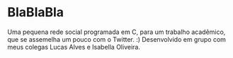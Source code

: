 # BlaBlaBla
Uma pequena rede social programada em C, para um trabalho acadêmico, que se assemelha um pouco com o Twitter. :) Desenvolvido em grupo com meus colegas Lucas Alves e Isabella Oliveira.
